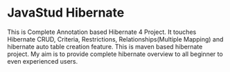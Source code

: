 # JavaStud Hibernate
This is Complete Annotation based Hibernate 4 Project. It touches Hibernate CRUD, Criteria, Restrictions, Relationships(Multiple Mapping) and hibernate auto table creation feature.
This is maven based hibernate project. My aim is to provide complete hibernate overview to all beginner to even experienced users.
